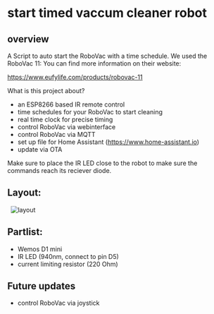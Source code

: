# start timed vaccum cleaner robot

## overview
A Script to auto start the RoboVac with a time schedule.
We used the RoboVac 11:
You can find more information on their website:

https://www.eufylife.com/products/robovac-11

What is this project about?
  - an ESP8266 based IR remote control 
  - time schedules for your RoboVac to start cleaning
  - real time clock for precise timing
  - control RoboVac via webinterface
  - control RoboVac via MQTT
  - set up file for Home Assistant (https://www.home-assistant.io)
  - update via OTA 

Make sure to place the IR LED close to the robot to make sure the commands reach its reciever diode.
  
## Layout:
  
![layout](https://github.com/3DMech/start_timed_vacuum_cleaner_robot/blob/master/Media/Pictures/Circuit_diagram.png)

## Partlist:
  - Wemos D1 mini
  - IR LED (940nm, connect to pin D5)
  - current limiting resistor (220 Ohm)
  
  ## Future updates
  - control RoboVac via joystick
